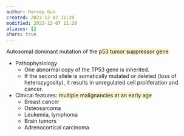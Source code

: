 ```yaml
---
author: Harvey Guo
created: 2023-12-07 11:20
modified: 2023-12-07 11:20
aliases: []
share: true
---
```


Autosomal dominant mutation of the <span style="background:rgba(240, 200, 0, 0.2)">p53 tumor suppressor gene</span>
- Pathophysiology
	- One abnormal copy of the TP53 gene is inherited.
	- If the second allele is somatically mutated or deleted (loss of heterozygosity), it results in unregulated cell proliferation and cancer.
- Clinical features: <span style="background:rgba(240, 200, 0, 0.2)">multiple malignancies at an early age</span>
	- Breast cancer
	- Osteosarcoma
	- Leukemia, lymphoma
	- Brain tumors
	- Adrenocortical carcinoma
